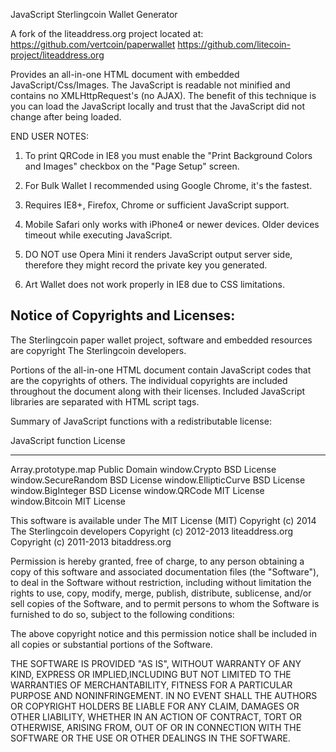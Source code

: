 JavaScript Sterlingcoin Wallet Generator

A fork of the liteaddress.org project located at:
https://github.com/vertcoin/paperwallet
https://github.com/litecoin-project/liteaddress.org

Provides an all-in-one HTML document with embedded JavaScript/Css/Images. The JavaScript is readable not minified and contains no XMLHttpRequest's (no AJAX). The benefit of this technique is you can load the JavaScript locally and trust that the JavaScript did not change after being loaded. 

END USER NOTES: 

 1) To print QRCode in IE8 you must enable the "Print Background Colors and Images" checkbox on the "Page Setup" screen.

 2) For Bulk Wallet I recommended using Google Chrome, it's the fastest.

 3) Requires IE8+, Firefox, Chrome or sufficient JavaScript support.

 4) Mobile Safari only works with iPhone4 or newer devices.
    Older devices timeout while executing JavaScript.

 5) DO NOT use Opera Mini it renders JavaScript output server side, therefore they might record the private key you generated.

 6) Art Wallet does not work properly in IE8 due to CSS limitations.


Notice of Copyrights and Licenses:
---------------------------------------
The Sterlingcoin paper wallet project, software and embedded resources are copyright The Sterlingcoin developers.

Portions of the all-in-one HTML document contain JavaScript codes that are the copyrights of others. The individual copyrights are included throughout the document along with their licenses. Included JavaScript libraries are separated with HTML script tags.

Summary of JavaScript functions with a redistributable license:

JavaScript function		License
-------------------		--------------
Array.prototype.map		Public Domain
window.Crypto			BSD License
window.SecureRandom		BSD License
window.EllipticCurve		BSD License
window.BigInteger		BSD License
window.QRCode			MIT License
window.Bitcoin			MIT License

This software is available under The MIT License (MIT)
Copyright (c) 2014 The Sterlingcoin developers
Copyright (c) 2012-2013 liteaddress.org
Copyright (c) 2011-2013 bitaddress.org

Permission is hereby granted, free of charge, to any person obtaining a copy of this software and associated documentation files (the "Software"), to deal in the Software without restriction, including without limitation the rights to use, copy, modify, merge, publish, distribute, sublicense, and/or sell copies of the Software, and to permit persons to whom the Software is furnished to do so, subject to the following 
conditions:

The above copyright notice and this permission notice shall be included in all copies or substantial portions of the Software.

THE SOFTWARE IS PROVIDED "AS IS", WITHOUT WARRANTY OF ANY KIND, EXPRESS OR IMPLIED,INCLUDING BUT NOT LIMITED TO THE WARRANTIES OF MERCHANTABILITY, FITNESS FOR A PARTICULAR PURPOSE AND NONINFRINGEMENT. IN NO EVENT SHALL THE AUTHORS OR COPYRIGHT HOLDERS BE LIABLE FOR ANY CLAIM, DAMAGES OR OTHER LIABILITY, WHETHER IN AN ACTION OF CONTRACT, TORT OR OTHERWISE, ARISING FROM, OUT OF OR IN CONNECTION WITH THE SOFTWARE OR THE USE OR OTHER DEALINGS IN THE SOFTWARE.
